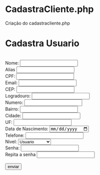 # CadastraCliente.php
Criação do cadastracliente.php

<?php

include('conn.php');

if($_SERVER['REQUEST_METHOD']=='POST'){
    $nome = $_POST['nome'];
    $apelido = $_POST['alias'];
    $cpf = $_POST['cpf'];
    $email = $_POST['email'];
    $cep = $_POST['cep'];
    $rua = $_POST['rua'];
    $numero = $_POST['numero'];
    $bairro = $_POST['bairro'];
    $cidade = $_POST['cidade'];
    $uf = $_POST['uf'];
    $nascimento = $_POST['dt_nascimento'];
    $telefone = $_POST['telefone'];
    $nivel = $_POST['nivel'];
    $senha = $_POST['senha'];
    $senha2 = $_POST['senha2'];

    //verifique se as senhas são iguais//
    if($senha!=$senha2){
        header('Location:cadastracliente.php?msg=As senhas devem ser iguais');
        exit();
    }


//verifique se o e-mail está cadastrado//
$sql = "SELECT COUNT(*) FROM tb_usuarios WHERE email_usuario = '$email'";
$result = mysqli_query($link, $sql);
$quant = mysqli_fetch_array($result);

if($quant[0] == 1){
    header('Location: cadastracliente.php?msg=Email já cadastrado');
    exit();
}
$sql ="INSERT INTO `tb_usuarios`(`nome_usuario`, `apelido_usuario`, `cpf_usuario`, `email_usuario`, `cep_usuario`, 
`rua_usuario`, `numero_rua_usuario`, `bairro_usuario`, `cidade_usuario`, `uf_usuario`, `nascimento_usuario`, `senha_usuario`, 
`telefone_usuario`, `nivel_usuario`) VALUES ('$nome','$apelido'
,'$cpf','$email','$cep','$rua','$numero','$bairro','$cidade','$uf','$nascimento','$senha',
'$telefone','$nivel')";

mysqli_query($link,$sql);

mysqli_close($link);
header('location: listausuarios.php');
exit();

}
?>
<!DOCTYPE html>
<html lang="pt-br">
<head>
    <meta charset="UTF-8">
    <meta name="viewport" content="width=device-width, initial-scale=1.0">
    <link rel="stylesheet" href="cadastra.css">
    <title>Cadastra Usuario</title>
</head>
<body>
    <h1>Cadastra Usuario</h1>
    <br>
    <form action="cadastracliente.php" method="post">
        <label for="nome">Nome:</label>
        <input type="text" name="nome" id="nome" maxlength="50" required>
        <br>
        <label for="apelido">Alias</label>
        <input type="text" name="apelido" id="alias" maxlength="15" required>
        <br>
        <label for="cpf">CPF:</label>
        <input type="text" name="cpf" id="cpf" maxlength="14" required>
        <br>
        <label for="email">Email:</label>
        <input type="email" name="email" id="email" maxlength="50" required>
        <br>
        <label for="cep">CEP:</label>
        <input type="text" name="cep" id="cep" maxlength="9" required>
        <br>
        <label for="rua">Logradouro:</label>
        <input type="text" name="rua" id="rua" maxlength="50" required>
        <br>
        <label for="numero">Numero:</label>
        <input type="text" name="numero" id="numero" maxlength="5" required>
        <br>
        <label for="bairro">Bairro:</label>
        <input type="text" name="bairro" id="bairoo" maxlength="30" required>
        <br>
        <label for="cidade">Cidade:</label>
        <input type="text" name="cidade" id="cidade" maxlength="30" required>
        <br>
        <label for="uf">UF:</label>
        <input type="text" name="uf" id="uf" maxlength="2" required>
        <br>
        <label for="dt_nascimento">Data de Nascimento:</label>
        <input type="date" name="dt_nascimento" id="dt_nascimento" required>
        <br>
        <label for="telefone">Telefone:</label>
        <input type="text" name="telefone" id="telefone" maxlength="11" required>
        <br>
        <label for="nivel">Nivel:</label>
        <select id="nivel" name="nivel">
            <option value="1">Usuario</option>
            <option value="10">Administrador</option>
        </select>
        <br>
        <label for="senha">Senha:</label>
        <input type="password" name="senha" id="senha" required>
        <br>
        <label for="senha2">Repita a senha</label>
        <input type="password" name="senha2" id="senha2" required>
        <br>
        <br>
        <input type="submit" value="enviar">
    </form>
</body>
</html>
<script>
        document.addEventListener("DOMContentLoaded", function() {
            const cepInput = document.getElementById("cep");
 
  cepInput.addEventListener("blur", function() {
                let cep = cepInput.value.replace(/\D/g, ''); // Remove tudo que não é número
 
  if (cep.length === 8) { // Valida se são 8 dígitos
                    fetch(`https://viacep.com.br/ws/${cep}/json/`)
                        .then(response => {
                            if (!response.ok) {
                                throw new Error('Erro ao buscar o CEP');
                            }
                            return response.json();
                        })
                        .then(data => {
                            if (data.erro) {
                                alert("CEP não encontrado.");
                                return;
                            }
                            // Preenche os campos do formulário
                            document.getElementById("rua").value = data.logradouro;
                            document.getElementById("bairro").value = data.bairro;
                            document.getElementById("cidade").value = data.localidade;
                            document.getElementById("uf").value = data.uf;
                        })
                        .catch(error => {
                            console.error("Erro na busca do CEP: ", error);
                            alert("Não foi possível buscar o endereço.");
                        });
                } else {
                    alert("Formato de CEP inválido. Deve conter 8 dígitos numéricos.");
                }
            });
        });
</script>
